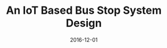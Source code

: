 ---
title: "An IoT Based Bus Stop System Design"
collection: publications
permalink: /publication/02_an-IoT-based-bus-stop-system-design
date: 2016-12-01
venue: 'the Conference Book'
paperurl: 'https://www.researchgate.net/publication/309250248_An_IoT_Based_Bus_Stop_System_Design'
citation: 'Satar, B. (2016). An IoT based bus stop system design. National Conference on Electrical and
Electronics Engineering ELECO, 1-3 December 2016 Bursa, Turkey'
---